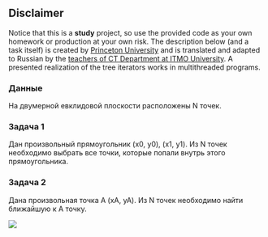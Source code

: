 ## Disclaimer
Notice that this is a **study** project, so use the provided code as your own homework or production at your own risk. The description below (and a task itself) is created by [Princeton University](https://coursera.cs.princeton.edu/algs4/assignments/kdtree/specification.php) and is translated and adapted to Russian by the [teachers of CT Department at ITMO University](https://github.com/itiviti-cpp-2022).
A presented realization of the tree iterators works in multithreaded programs.
### Данные
На двумерной евклидовой плоскости расположены N точек.

### Задача 1
Дан произвольный прямоугольник (x0, y0), (x1, y1). Из N точек необходимо выбрать все точки, которые попали внутрь этого прямоугольника.

### Задача 2
Дана произвольная точка А (xA, yA). Из N точек необходимо найти ближайшую к А точку.

![](https://www.cs.princeton.edu/courses/archive/fall19/cos226/assignments/kdtree/images/kdtree-ops.png)
